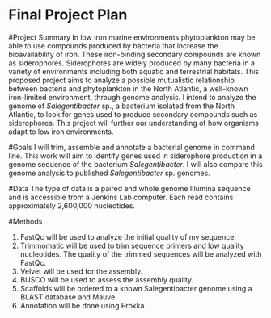 # Final Project Plan

#Project Summary
 In low iron marine environments phytoplankton may be able to use compounds produced by bacteria that increase the bioavailability of iron. These iron-binding secondary compounds are known as siderophores. Siderophores are widely produced by many bacteria in a variety of environments including both aquatic and terrestrial habitats. This proposed project aims to analyze a possible mutualistic relationship between bacteria and phytoplankton in the North Atlantic, a well-known iron-limited environment, through genome analysis. I intend to analyze the genome of _Salegentibacter_ sp., a bacterium isolated from the North Atlantic, to look for genes used to produce secondary compounds such as siderophores. This project will further our understanding of how organisms adapt to low iron environments. 
 
 #Goals
 I will trim, assemble and annotate a bacterial genome in command line. This work will aim to identify genes used in siderophore production in a genome sequence of the bacterium _Salegentibacter_. I will also compare this genome analysis to published  _Salegentibacter_ sp. genomes.  

#Data
The type of data is a paired end whole genome Illumina sequence and is accessible from a Jenkins Lab computer. Each read contains approximately 2,600,000 nucleotides.

#Methods
1. FastQc will be used to analyze the initial quality of my sequence.
2. Trimmomatic will be used to trim sequence primers and low quality nucleotides. The quality of the trimmed sequences will be analyzed with FastQc.
3. Velvet will be used for the assembly.
4. BUSCO will be used to assess the assembly quality. 
5. Scaffolds will be ordered to a known Salegentibacter genome using a BLAST database and Mauve.
6. Annotation will be done using Prokka. 
